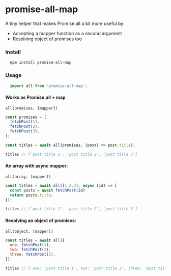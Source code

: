 # promise-all-map

A tiny helper that makes Promise.all a bit more useful by:
- Accepting a mapper function as a second argument
- Resolving object of promises too

### Install

```
  npm install promise-all-map
```

### Usage

```js
  import all from 'promise-all-map';
```

#### Works as Promise.all + map
`all(promises, [mapper])`

```js
const promises = [
  fetchPost(1),
  fetchPost(2),
  fetchPost(3),
];

const titles = await all(promises, (post) => post.title);

titles // ['post title 1', 'post title 2', 'post title 3']
```

#### An array with async mapper:
`all(array, [mapper])`

```js
const titles = await all([1,2,3], async (id) => {
  const posts = await fetchPost(id)
  return posts.title;
});

titles // ['post title 1', 'post title 2', 'post title 3']
```

#### Resolving an object of promises:
`all(object, [mapper])`

```js
const titles = await all({
  one: fetchPost(1),
  two: fetchPost(2),
  three: fetchPost(3),
});

titles // { one: 'post title 1', two: 'post title 2', three: 'post title 3' }


